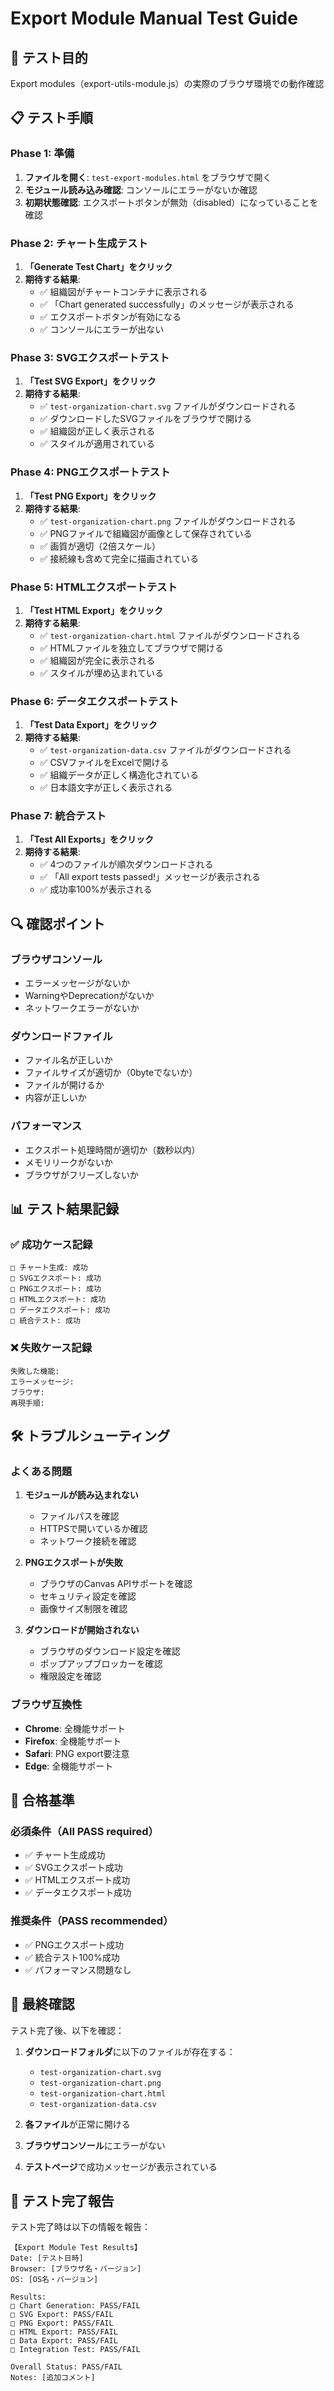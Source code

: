 # Export Module Manual Test Guide

## 🎯 テスト目的
Export modules（export-utils-module.js）の実際のブラウザ環境での動作確認

## 📋 テスト手順

### Phase 1: 準備
1. **ファイルを開く**: `test-export-modules.html` をブラウザで開く
2. **モジュール読み込み確認**: コンソールにエラーがないか確認
3. **初期状態確認**: エクスポートボタンが無効（disabled）になっていることを確認

### Phase 2: チャート生成テスト
1. **「Generate Test Chart」をクリック**
2. **期待する結果**:
   - ✅ 組織図がチャートコンテナに表示される
   - ✅ 「Chart generated successfully」のメッセージが表示される
   - ✅ エクスポートボタンが有効になる
   - ✅ コンソールにエラーが出ない

### Phase 3: SVGエクスポートテスト
1. **「Test SVG Export」をクリック**
2. **期待する結果**:
   - ✅ `test-organization-chart.svg` ファイルがダウンロードされる
   - ✅ ダウンロードしたSVGファイルをブラウザで開ける
   - ✅ 組織図が正しく表示される
   - ✅ スタイルが適用されている

### Phase 4: PNGエクスポートテスト
1. **「Test PNG Export」をクリック**
2. **期待する結果**:
   - ✅ `test-organization-chart.png` ファイルがダウンロードされる
   - ✅ PNGファイルで組織図が画像として保存されている
   - ✅ 画質が適切（2倍スケール）
   - ✅ 接続線も含めて完全に描画されている

### Phase 5: HTMLエクスポートテスト
1. **「Test HTML Export」をクリック**
2. **期待する結果**:
   - ✅ `test-organization-chart.html` ファイルがダウンロードされる
   - ✅ HTMLファイルを独立してブラウザで開ける
   - ✅ 組織図が完全に表示される
   - ✅ スタイルが埋め込まれている

### Phase 6: データエクスポートテスト
1. **「Test Data Export」をクリック**
2. **期待する結果**:
   - ✅ `test-organization-data.csv` ファイルがダウンロードされる
   - ✅ CSVファイルをExcelで開ける
   - ✅ 組織データが正しく構造化されている
   - ✅ 日本語文字が正しく表示される

### Phase 7: 統合テスト
1. **「Test All Exports」をクリック**
2. **期待する結果**:
   - ✅ 4つのファイルが順次ダウンロードされる
   - ✅ 「All export tests passed!」メッセージが表示される
   - ✅ 成功率100%が表示される

## 🔍 確認ポイント

### ブラウザコンソール
- エラーメッセージがないか
- WarningやDeprecationがないか
- ネットワークエラーがないか

### ダウンロードファイル
- ファイル名が正しいか
- ファイルサイズが適切か（0byteでないか）
- ファイルが開けるか
- 内容が正しいか

### パフォーマンス
- エクスポート処理時間が適切か（数秒以内）
- メモリリークがないか
- ブラウザがフリーズしないか

## 📊 テスト結果記録

### ✅ 成功ケース記録
```
□ チャート生成: 成功
□ SVGエクスポート: 成功
□ PNGエクスポート: 成功
□ HTMLエクスポート: 成功
□ データエクスポート: 成功
□ 統合テスト: 成功
```

### ❌ 失敗ケース記録
```
失敗した機能:
エラーメッセージ:
ブラウザ:
再現手順:
```

## 🛠️ トラブルシューティング

### よくある問題
1. **モジュールが読み込まれない**
   - ファイルパスを確認
   - HTTPSで開いているか確認
   - ネットワーク接続を確認

2. **PNGエクスポートが失敗**
   - ブラウザのCanvas APIサポートを確認
   - セキュリティ設定を確認
   - 画像サイズ制限を確認

3. **ダウンロードが開始されない**
   - ブラウザのダウンロード設定を確認
   - ポップアップブロッカーを確認
   - 権限設定を確認

### ブラウザ互換性
- **Chrome**: 全機能サポート
- **Firefox**: 全機能サポート
- **Safari**: PNG export要注意
- **Edge**: 全機能サポート

## 🎯 合格基準

### 必須条件（All PASS required）
- ✅ チャート生成成功
- ✅ SVGエクスポート成功
- ✅ HTMLエクスポート成功
- ✅ データエクスポート成功

### 推奨条件（PASS recommended）
- ✅ PNGエクスポート成功
- ✅ 統合テスト100%成功
- ✅ パフォーマンス問題なし

## 📝 最終確認

テスト完了後、以下を確認：

1. **ダウンロードフォルダ**に以下のファイルが存在する：
   - `test-organization-chart.svg`
   - `test-organization-chart.png`
   - `test-organization-chart.html`
   - `test-organization-data.csv`

2. **各ファイル**が正常に開ける

3. **ブラウザコンソール**にエラーがない

4. **テストページ**で成功メッセージが表示されている

## 🎉 テスト完了報告

テスト完了時は以下の情報を報告：

```
【Export Module Test Results】
Date: [テスト日時]
Browser: [ブラウザ名・バージョン]
OS: [OS名・バージョン]

Results:
□ Chart Generation: PASS/FAIL
□ SVG Export: PASS/FAIL
□ PNG Export: PASS/FAIL
□ HTML Export: PASS/FAIL
□ Data Export: PASS/FAIL
□ Integration Test: PASS/FAIL

Overall Status: PASS/FAIL
Notes: [追加コメント]
```